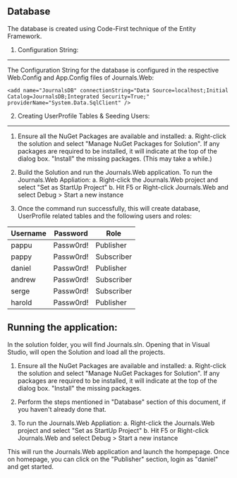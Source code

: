 
Database
--------

The database is created using Code-First technique of the Entity Framework.

1. Configuration String:
-----------------------
The Configuration String for the database is configured in the respective Web.Config and 
App.Config files of Journals.Web:

	<add name="JournalsDB" connectionString="Data Source=localhost;Initial 
	Catalog=JournalsDB;Integrated Security=True;" providerName="System.Data.SqlClient" />

2. Creating UserProfile Tables & Seeding Users:
-----------------

1. Ensure all the NuGet Packages are available and installed:
a. Right-click the solution and select "Manage NuGet Packages for Solution". If any packages are 
required to be installed, it will indicate at the top of the dialog box. "Install" the 
missing packages. (This may take a while.)
2. Build the Solution and run the Journals.Web application. To run the Journals.Web Appliation:
a. Right-click the Journals.Web project and select "Set as StartUp Project"
b. Hit F5 or Right-click Journals.Web and select Debug > Start a new instance

3. Once the command run successfully, this will create database, UserProfile related tables and 
the following users and roles:

| Username  | Password  | Role       |
|-----------|-----------|------------|
|pappu      | Passw0rd! | Publisher  |
|pappy      | Passw0rd! | Subscriber |
|daniel     | Passw0rd! | Publisher  |
|andrew     | Passw0rd! | Subscriber |
|serge      | Passw0rd! | Subscriber |
|harold     | Passw0rd! | Publisher  |

Running the application:
------------------------

In the solution folder, you will find Journals.sln. Opening that in Visual Studio, will open 
the Solution and load all the projects.

1. Ensure all the NuGet Packages are available and installed:
	a. Right-click the solution and select "Manage NuGet Packages for Solution". If any packages 
	are required to be installed, it will indicate at the top of the dialog box. "Install" the 
	missing packages.

2. Perform the steps mentioned in "Database" section of this document, if you haven't already done 
that.

3. To run the Journals.Web Appliation:
	a. Right-click the Journals.Web project and select "Set as StartUp Project"
	b. Hit F5 or Right-click Journals.Web and select Debug > Start a new instance

This will run the Journals.Web application and launch the hompepage. Once on homepage, you can click 
on the "Publisher" section, login as "daniel" and get started.


	
		
	
			
		
		

		
		
 






